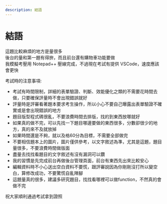 ```yaml
---
description: 結語
---
```


# 結語
這題比較麻煩的地方是量很多  
後台的量和第一題有得拚，而且前台還有購物車功能要做  
我模擬考壓用 Notepad++ 壓線完成，不過現在考試有提供 VSCode，速度應該會更快

考試時的注意事項:
- 考試有時間限制，詳細的表單驗證、判斷、效能優化之類的不需要花時間去做，只要確保評量時不會出現錯誤就好
- 評量時是評審看著題本要求考生操作，所以小心不要自己曝露出表單驗證不確實或是會出現錯誤的地方
- 題目版型程式碼很亂，不要浪費時間去排版，找的到東西放哪就好
- 如果真的做不完，可以先找一下題目哪邊要做的東西很多，分數卻很少的地方，真的來不及就放掉
- 如果時間還是不夠，就以及格60分為目標，不需要全部做完
- 不要相信題本上的圖片，圖片僅供參考，以文字敘述為準，尤其是這題，題目量很多，不要浪費時間做版面
- 盡量去找找看題目的文字敘述有沒有漏洞可以鑽
- 我的習慣是先完成前台再做後台管理頁面，前台有東西先出來比較安心  
- 編輯資料時不小心送出空白資料不要慌，跟評審說因為你剛剛沒打所以變空白，算修改成功，不要驚慌自亂陣腳
- 這題量真的很多，建議多研究題目，找找看哪裡可以做function，不然真的會做不完

祝大家順利通過考試拿到證照
